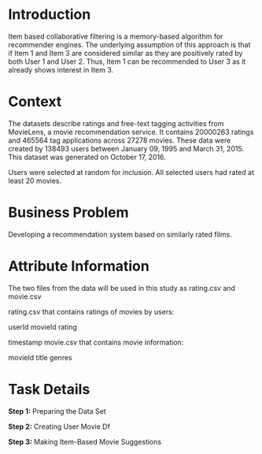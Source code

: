 # Introduction  
Item based collaborative filtering is a memory-based algorithm for recommender engines.
The underlying assumption of this approach is that if Item 1 and Item 3 are considered similar as they are positively rated by both User 1 and User 2. Thus, Item 1 can be recommended to User 3 as it already shows interest in Item 3.

# Context

The datasets describe ratings and free-text tagging activities from MovieLens, a movie recommendation service. It contains 20000263 ratings and 465564 tag applications across 27278 movies. These data were created by 138493 users between January 09, 1995 and March 31, 2015. This dataset was generated on October 17, 2016.

Users were selected at random for inclusion. All selected users had rated at least 20 movies.

# Business Problem

Developing a recommendation system based on similarly rated films.

# Attribute Information

The two files from the data will be used in this study as rating.csv and movie.csv

rating.csv that contains ratings of movies by users:

userId
movieId
rating

timestamp movie.csv that contains movie information:

movieId
title
genres

# Task Details

**Step 1:** Preparing the Data Set

**Step 2:** Creating User Movie Df

**Step 3:** Making Item-Based Movie Suggestions
